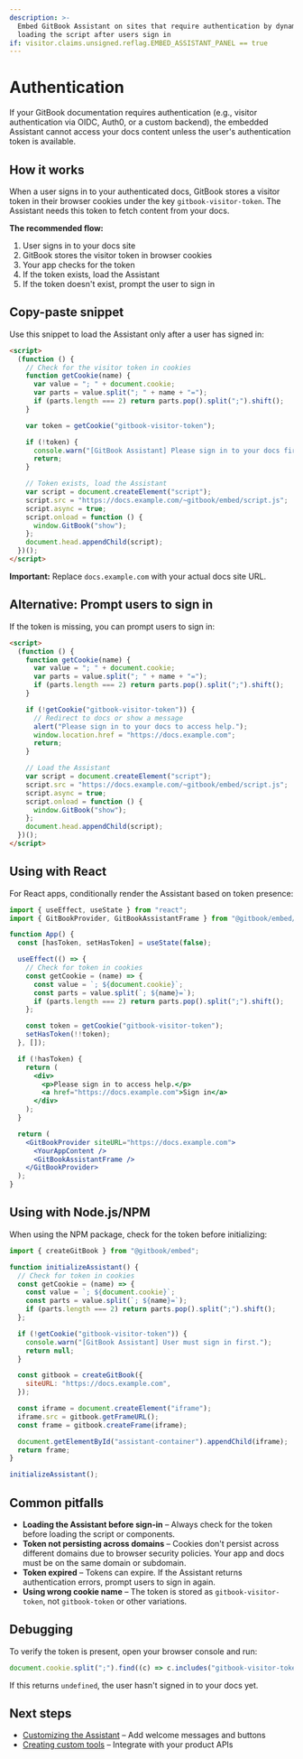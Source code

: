 ```yaml
---
description: >-
  Embed GitBook Assistant on sites that require authentication by dynamically
  loading the script after users sign in
if: visitor.claims.unsigned.reflag.EMBED_ASSISTANT_PANEL == true
---
```


# Authentication

If your GitBook documentation requires authentication (e.g., visitor authentication via OIDC, Auth0, or a custom backend), the embedded Assistant cannot access your docs content unless the user's authentication token is available.

## How it works

When a user signs in to your authenticated docs, GitBook stores a visitor token in their browser cookies under the key `gitbook-visitor-token`. The Assistant needs this token to fetch content from your docs.

**The recommended flow:**

1. User signs in to your docs site
2. GitBook stores the visitor token in browser cookies
3. Your app checks for the token
4. If the token exists, load the Assistant
5. If the token doesn't exist, prompt the user to sign in

## Copy-paste snippet

Use this snippet to load the Assistant only after a user has signed in:

```html
<script>
  (function () {
    // Check for the visitor token in cookies
    function getCookie(name) {
      var value = "; " + document.cookie;
      var parts = value.split("; " + name + "=");
      if (parts.length === 2) return parts.pop().split(";").shift();
    }

    var token = getCookie("gitbook-visitor-token");

    if (!token) {
      console.warn("[GitBook Assistant] Please sign in to your docs first.");
      return;
    }

    // Token exists, load the Assistant
    var script = document.createElement("script");
    script.src = "https://docs.example.com/~gitbook/embed/script.js";
    script.async = true;
    script.onload = function () {
      window.GitBook("show");
    };
    document.head.appendChild(script);
  })();
</script>
```

**Important:** Replace `docs.example.com` with your actual docs site URL.

## Alternative: Prompt users to sign in

If the token is missing, you can prompt users to sign in:

```html
<script>
  (function () {
    function getCookie(name) {
      var value = "; " + document.cookie;
      var parts = value.split("; " + name + "=");
      if (parts.length === 2) return parts.pop().split(";").shift();
    }

    if (!getCookie("gitbook-visitor-token")) {
      // Redirect to docs or show a message
      alert("Please sign in to your docs to access help.");
      window.location.href = "https://docs.example.com";
      return;
    }

    // Load the Assistant
    var script = document.createElement("script");
    script.src = "https://docs.example.com/~gitbook/embed/script.js";
    script.async = true;
    script.onload = function () {
      window.GitBook("show");
    };
    document.head.appendChild(script);
  })();
</script>
```

## Using with React

For React apps, conditionally render the Assistant based on token presence:

```jsx
import { useEffect, useState } from "react";
import { GitBookProvider, GitBookAssistantFrame } from "@gitbook/embed/react";

function App() {
  const [hasToken, setHasToken] = useState(false);

  useEffect(() => {
    // Check for token in cookies
    const getCookie = (name) => {
      const value = `; ${document.cookie}`;
      const parts = value.split(`; ${name}=`);
      if (parts.length === 2) return parts.pop().split(";").shift();
    };

    const token = getCookie("gitbook-visitor-token");
    setHasToken(!!token);
  }, []);

  if (!hasToken) {
    return (
      <div>
        <p>Please sign in to access help.</p>
        <a href="https://docs.example.com">Sign in</a>
      </div>
    );
  }

  return (
    <GitBookProvider siteURL="https://docs.example.com">
      <YourAppContent />
      <GitBookAssistantFrame />
    </GitBookProvider>
  );
}
```

## Using with Node.js/NPM

When using the NPM package, check for the token before initializing:

```javascript
import { createGitBook } from "@gitbook/embed";

function initializeAssistant() {
  // Check for token in cookies
  const getCookie = (name) => {
    const value = `; ${document.cookie}`;
    const parts = value.split(`; ${name}=`);
    if (parts.length === 2) return parts.pop().split(";").shift();
  };

  if (!getCookie("gitbook-visitor-token")) {
    console.warn("[GitBook Assistant] User must sign in first.");
    return null;
  }

  const gitbook = createGitBook({
    siteURL: "https://docs.example.com",
  });

  const iframe = document.createElement("iframe");
  iframe.src = gitbook.getFrameURL();
  const frame = gitbook.createFrame(iframe);

  document.getElementById("assistant-container").appendChild(iframe);
  return frame;
}

initializeAssistant();
```

## Common pitfalls

* **Loading the Assistant before sign-in** – Always check for the token before loading the script or components.
* **Token not persisting across domains** – Cookies don't persist across different domains due to browser security policies. Your app and docs must be on the same domain or subdomain.
* **Token expired** – Tokens can expire. If the Assistant returns authentication errors, prompt users to sign in again.
* **Using wrong cookie name** – The token is stored as `gitbook-visitor-token`, not `gitbook-token` or other variations.

## Debugging

To verify the token is present, open your browser console and run:

```javascript
document.cookie.split(";").find((c) => c.includes("gitbook-visitor-token"));
```

If this returns `undefined`, the user hasn't signed in to your docs yet.

## Next steps

* [Customizing the Assistant](../configuration/customizing-gitbook-assistant.md) – Add welcome messages and buttons
* [Creating custom tools](../configuration/creating-custom-tools.md) – Integrate with your product APIs
